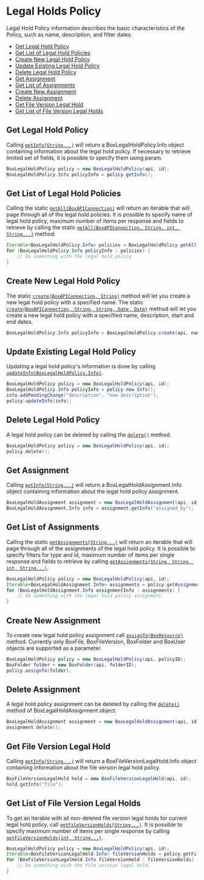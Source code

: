 Legal Holds Policy
==================

Legal Hold Policy information describes the basic characteristics of the Policy,
such as name, description, and filter dates.

* [Get Legal Hold Policy](#get-legal-hold-policy)
* [Get List of Legal Hold Policies](#get-list-of-legal-hold-policies)
* [Create New Legal Hold Policy](#create-new-legal-hold-policy)
* [Update Existing Legal Hold Policy](#update-existing-legal-hold-policy)
* [Delete Legal Hold Policy](#delete-legal-hold-policy)
* [Get Assignment](#get-assignment)
* [Get List of Assignments](#get-list-of-assignments)
* [Create New Assignment](#create-new-assignment)
* [Delete Assignment](#delete-assignment)
* [Get File Version Legal Hold](#get-file-version-legal-hold)
* [Get List of File Version Legal Holds](#get-list-of-file-version-legal-holds)

Get Legal Hold Policy
---------------------

Calling [`getInfo(String...)`][get-info] will return a BoxLegalHoldPolicy.Info object
containing information about the legal hold policy. If necessary to retrieve
limited set of fields, it is possible to specify them using param.

```java
BoxLegalHoldPolicy policy = new BoxLegalHoldPolicy(api, id);
BoxLegalHoldPolicy.Info policyInfo = policy.getInfo();
```

[get-info]: http://opensource.box.com/box-java-sdk/javadoc/com/box/sdk/BoxLegalHoldPolicy.html#getInfo-java.lang.String...-

Get List of Legal Hold Policies
-------------------------------

Calling the static [`getAll(BoxAPIConnection)`][get-list-of-legal-hold-policies]
will return an iterable that will page through all of the legal hold policies.
It is possible to specify name of legal hold policy, maximum number of items per
response and fields to retrieve by calling the static
[`getAll(BoxAPIConnection, String, int, String...)`][get-list-of-legal-hold-policies-with-fields] method.

```java
Iterable<BoxLegalHoldPolicy.Info> policies = BoxLegalHoldPolicy.getAll(api);
for (BoxLegalHoldPolicy.Info policyInfo : policies) {
    // Do something with the legal hold policy.
}
```

[get-list-of-legal-hold-policies]: http://opensource.box.com/box-java-sdk/javadoc/com/box/sdk/BoxLegalHoldPolicy.html#getAll-com.box.sdk.BoxAPIConnection-
[get-list-of-legal-hold-policies-with-fields]: http://opensource.box.com/box-java-sdk/javadoc/com/box/sdk/BoxLegalHoldPolicy.html#getAll-com.box.sdk.BoxAPIConnection-java.lang.String-int-java.lang.String...-

Create New Legal Hold Policy
----------------------------

The static [`create(BoxAPIConnection, String)`][create-new-legal-hold-policy]
method will let you create a new legal hold policy with a specified name. The
static
[`create(BoxAPIConnection, String, String, Date, Date)`][create-new-legal-hold-policy-with-dates]
method will let you create a new legal hold policy with a specified name, description, start and end dates.

```java
BoxLegalHoldPolicy.Info policyInfo = BoxLegalHoldPolicy.create(api, name, description, startedAt, endedAt);
```

[create-new-legal-hold-policy]: http://opensource.box.com/box-java-sdk/javadoc/com/box/sdk/BoxLegalHoldPolicy.html#create-com.box.sdk.BoxAPIConnection-java.lang.String-
[create-new-legal-hold-policy-with-dates]: http://opensource.box.com/box-java-sdk/javadoc/com/box/sdk/BoxLegalHoldPolicy.html#create-com.box.sdk.BoxAPIConnection-java.lang.String-java.lang.String-java.util.Date-java.util.Date-

Update Existing Legal Hold Policy
---------------------------------

Updating a legal hold policy's information is done by calling
[`updateInfo(BoxLegalHoldPolicy.Info)`][update-info].

```java
BoxLegalHoldPolicy policy = new BoxLegalHoldPolicy(api, id);
BoxLegalHoldPolicy.Info policyInfo = policy.new Info();
info.addPendingChange("description", "new description");
policy.updateInfo(info);
```

[update-info]: http://opensource.box.com/box-java-sdk/javadoc/com/box/sdk/BoxLegalHoldPolicy.html#update-com.box.sdk.BoxLegalHoldPolicy.Info-

Delete Legal Hold Policy
------------------------

A legal hold policy can be deleted by calling the [`delete()`][delete] method.

```java
BoxLegalHoldPolicy policy = new BoxLegalHoldPolicy(api, id);
policy.delete();
```

[delete]: http://opensource.box.com/box-java-sdk/javadoc/com/box/sdk/BoxLegalHoldPolicy.html#delete--

Get Assignment
--------------

Calling [`getInfo(String...)`][get-assignment] will return a BoxLegalHoldAssignment.Info 
object containing information about the legal hold policy assignment.

```java
BoxLegalHoldAssignment assignment = new BoxLegalHoldAssignment(api, id);
BoxLegalHoldAssignment.Info info = assignment.getInfo("assigned_by");
```

[get-assignment]: http://opensource.box.com/box-java-sdk/javadoc/com/box/sdk/BoxLegalHoldAssignment.html#getInfo-java.lang.String...-

Get List of Assignments
--------------

Calling the static [`getAssignments(String...)`][get-list-of-assignments] will return 
an iterable that will page through all of the assignments of the legal hold policy. 
It is possible to specify filters for type and id, maximum number of items per single 
response and fields to retrieve by calling [`getAssignments(String, String, int, String...)`][get-list-of-assignments-with-params].

```java
BoxLegalHoldPolicy policy = new BoxLegalHoldPolicy(api, id);
Iterable<BoxLegalHoldAssignment.Info> assignments = policy.getAssignments(BoxResource.getResourceType(BoxFolder.class), null, 50, "assigned_at");
for (BoxLegalHoldAssignment.Info assignmentInfo : assignments) {
	// Do something with the legal hold policy assignment.
}
```

[get-list-of-assignments]: http://opensource.box.com/box-java-sdk/javadoc/com/box/sdk/BoxLegalHoldPolicy.html#getAssignments-java.lang.String...-
[get-list-of-assignments-with-params]: http://opensource.box.com/box-java-sdk/javadoc/com/box/sdk/BoxLegalHoldPolicy.html#getAssignments-java.lang.String-java.lang.String-int-java.lang.String...-

Create New Assignment
--------------

To create new legal hold policy assignment call [`assignTo(BoxResource)`][create-assignment] method. 
Currently only BoxFile, BoxFileVersion, BoxFolder and BoxUser objects are supported as a parameter.

```java
BoxLegalHoldPolicy policy = new BoxLegalHoldPolicy(api, policyID);
BoxFolder folder = new BoxFolder(api, folderID);
policy.assignTo(folder);
```

[create-assignment]: http://opensource.box.com/box-java-sdk/javadoc/com/box/sdk/BoxLegalHoldPolicy.html#assignTo-com.box.sdk.BoxResource-

Delete Assignment
--------------

A legal hold policy assignment can be deleted by calling the [`delete()`][delete-assignment] method 
of BoxLegalHoldAssignment object.

```java
BoxLegalHoldAssignment assignment = new BoxLegalHoldAssignment(api, id);
assignment.delete();
```

[delete-assignment]: http://opensource.box.com/box-java-sdk/javadoc/com/box/sdk/BoxLegalHoldAssignment.html#delete--

Get File Version Legal Hold
--------------

Calling [`getInfo(String...)`][get-file-version-legal-hold] will return 
a BoxFileVersionLegalHold.Info object containing information about the file version legal hold policy.

```java
BoxFileVersionLegalHold hold = new BoxFileVersionLegalHold(api, id);
hold.getInfo("file");
```

[get-file-version-legal-hold]: http://opensource.box.com/box-java-sdk/javadoc/com/box/sdk/BoxFileVersionLegalHold.html#getInfo-java.lang.String...-

Get List of File Version Legal Holds
--------------
To get an iterable with all non-deleted file version legal holds for current 
legal hold policy, call [`getFileVersionHolds(String...)`][get-lest-of-file-version-legal-holds]. 
It is possible to specify maximum number of items per single response by calling [`getFileVersionHolds(int, String...)`][get-lest-of-file-version-legal-holds-with-limit].

```java
BoxLegalHoldPolicy policy = new BoxLegalHoldPolicy(api, id);
Iterable<BoxFileVersionLegalHold.Info> fileVersionHolds = policy.getFileVersionHolds();
for (BoxFileVersionLegalHold.Info fileVersionHold : fileVersionHolds) {
	// Do something with the file version legal hold.
}
```

[get-lest-of-file-version-legal-holds]: http://opensource.box.com/box-java-sdk/javadoc/com/box/sdk/BoxLegalHoldPolicy.html#getFileVersionHolds-java.lang.String...-
[get-lest-of-file-version-legal-holds-with-limit]: http://opensource.box.com/box-java-sdk/javadoc/com/box/sdk/BoxLegalHoldPolicy.html#getFileVersionHolds-int-java.lang.String...-
